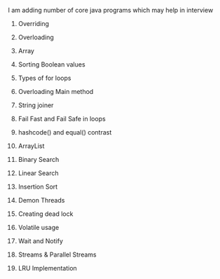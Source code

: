 I am adding number of core java programs which may help in interview

1. Overriding

2. Overloading

3. Array
   
4. Sorting Boolean values

5. Types of for loops

6. Overloading Main method

7. String joiner

8. Fail Fast and Fail Safe in loops

9. hashcode() and equal() contrast 

10. ArrayList

11. Binary Search

12. Linear Search

13. Insertion Sort

14. Demon Threads

15. Creating dead lock 

16. Volatile usage

17. Wait and Notify

18. Streams & Parallel Streams

19. LRU Implementation 


